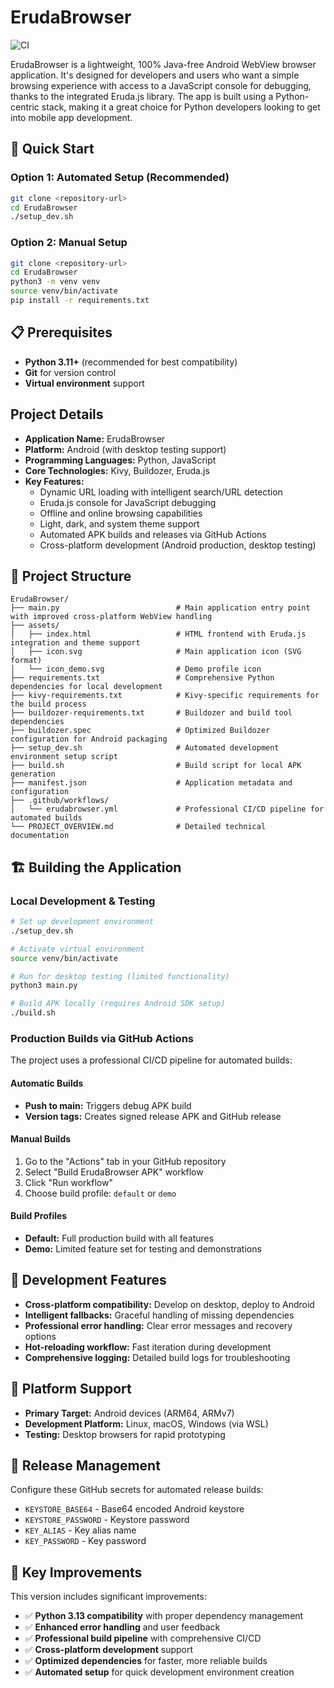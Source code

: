 # ErudaBrowser

![CI](https://github.com/kmedya-dev/erudabrowser/actions/workflows/erudabrowser.yml/badge.svg)

ErudaBrowser is a lightweight, 100% Java-free Android WebView browser application. It's designed for developers and users who want a simple browsing experience with access to a JavaScript console for debugging, thanks to the integrated Eruda.js library. The app is built using a Python-centric stack, making it a great choice for Python developers looking to get into mobile app development.

## 🚀 Quick Start

### Option 1: Automated Setup (Recommended)
```bash
git clone <repository-url>
cd ErudaBrowser
./setup_dev.sh
```

### Option 2: Manual Setup
```bash
git clone <repository-url>
cd ErudaBrowser
python3 -m venv venv
source venv/bin/activate
pip install -r requirements.txt
```

## 📋 Prerequisites

- **Python 3.11+** (recommended for best compatibility)
- **Git** for version control
- **Virtual environment** support

## Project Details

*   **Application Name:** ErudaBrowser
*   **Platform:** Android (with desktop testing support)
*   **Programming Languages:** Python, JavaScript
*   **Core Technologies:** Kivy, Buildozer, Eruda.js
*   **Key Features:**
    *   Dynamic URL loading with intelligent search/URL detection
    *   Eruda.js console for JavaScript debugging
    *   Offline and online browsing capabilities  
    *   Light, dark, and system theme support
    *   Automated APK builds and releases via GitHub Actions
    *   Cross-platform development (Android production, desktop testing)

## 📁 Project Structure

```
ErudaBrowser/
├── main.py                          # Main application entry point with improved cross-platform WebView handling
├── assets/
│   ├── index.html                   # HTML frontend with Eruda.js integration and theme support
│   ├── icon.svg                     # Main application icon (SVG format)
│   └── icon_demo.svg                # Demo profile icon
├── requirements.txt                 # Comprehensive Python dependencies for local development
├── kivy-requirements.txt            # Kivy-specific requirements for the build process
├── buildozer-requirements.txt       # Buildozer and build tool dependencies
├── buildozer.spec                   # Optimized Buildozer configuration for Android packaging
├── setup_dev.sh                     # Automated development environment setup script
├── build.sh                         # Build script for local APK generation
├── manifest.json                    # Application metadata and configuration
├── .github/workflows/
│   └── erudabrowser.yml             # Professional CI/CD pipeline for automated builds
└── PROJECT_OVERVIEW.md              # Detailed technical documentation
```

## 🏗️ Building the Application

### Local Development & Testing
```bash
# Set up development environment
./setup_dev.sh

# Activate virtual environment
source venv/bin/activate

# Run for desktop testing (limited functionality)
python3 main.py

# Build APK locally (requires Android SDK setup)
./build.sh
```

### Production Builds via GitHub Actions

The project uses a professional CI/CD pipeline for automated builds:

#### Automatic Builds
- **Push to main:** Triggers debug APK build
- **Version tags:** Creates signed release APK and GitHub release

#### Manual Builds
1. Go to the "Actions" tab in your GitHub repository
2. Select "Build ErudaBrowser APK" workflow  
3. Click "Run workflow"
4. Choose build profile: `default` or `demo`

#### Build Profiles
- **Default:** Full production build with all features
- **Demo:** Limited feature set for testing and demonstrations

## 🔧 Development Features

- **Cross-platform compatibility:** Develop on desktop, deploy to Android
- **Intelligent fallbacks:** Graceful handling of missing dependencies
- **Professional error handling:** Clear error messages and recovery options
- **Hot-reloading workflow:** Fast iteration during development
- **Comprehensive logging:** Detailed build logs for troubleshooting

## 📱 Platform Support

- **Primary Target:** Android devices (ARM64, ARMv7)
- **Development Platform:** Linux, macOS, Windows (via WSL)
- **Testing:** Desktop browsers for rapid prototyping

## 🔐 Release Management

Configure these GitHub secrets for automated release builds:
- `KEYSTORE_BASE64` - Base64 encoded Android keystore
- `KEYSTORE_PASSWORD` - Keystore password
- `KEY_ALIAS` - Key alias name  
- `KEY_PASSWORD` - Key password

## 🎯 Key Improvements

This version includes significant improvements:
- ✅ **Python 3.13 compatibility** with proper dependency management
- ✅ **Enhanced error handling** and user feedback
- ✅ **Professional build pipeline** with comprehensive CI/CD
- ✅ **Cross-platform development** support
- ✅ **Optimized dependencies** for faster, more reliable builds
- ✅ **Automated setup** for quick development environment creation